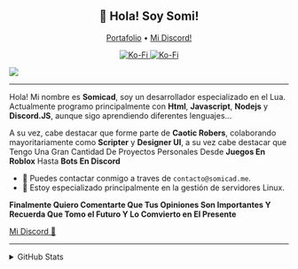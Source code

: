 
<h2 align="center">👋 Hola! Soy Somi!</h2>
<p align="center">
  <a href="http://Somicad.tk">Portafolio</a> •
  <a href="https://discord.com/users/793531067491156000">Mi Discord!</a>
</p>

<p align="center">
<a href="https://ko-fi.com/Somicaddev">
   <img src="https://komarev.com/ghpvc/?username=chiquidev&color=596AEA" alt="Ko-Fi" />
</a>
<a href="https://ko-fi.com/Somicaddev">
   <img src="https://img.shields.io/badge/-Support%20me%20on%20ko--fi!-596AEA" alt="Ko-Fi" />
</a>
</p>


![](https://hit.yhype.me/github/profile?user_id=84540743)



---
Hola! Mi nombre es **Somicad**, soy un desarrollador especializado en el Lua.  Actualmente programo principalmente con **Html**, **Javascript**, **Nodejs** y **Discord.JS**, aunque sigo aprendiendo diferentes lenguajes...

A su vez, cabe destacar que forme parte de **Caotic Robers**, colaborando mayoritariamente como **Scripter** y **Designer UI**, a su vez cabe destacar que Tengo Una Gran Cantidad De Proyectos Personales Desde **Juegos En Roblox** Hasta **Bots En Discord**

- 🌿 Puedes contactar conmigo a traves de `contacto@somicad.me`.
- 🔌 Estoy especializado principalmente en la gestión de servidores Linux.

**Finalmente Quiero Comentarte Que Tus Opiniones Son Importantes Y Recuerda Que Tomo el Futuro Y Lo Comvierto en El Presente**

[Mi Discord 🔎](https://discord.com/users/793531067491156000)
<br>

---
<details>
<summary>GitHub Stats</summary>
<br>
 
 ![Metrics](https://metrics.lecoq.io/Somicad?template=classic&base.repositories=0&base.metadata=0&languages=1&languages.colors=github&languages.threshold=0%25&config.timezone=Europe%2FMadrid&config.animated=true)
